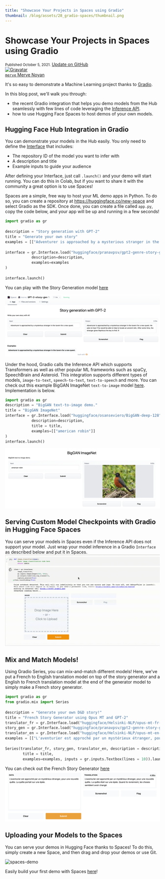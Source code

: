 ```yaml
---
title: "Showcase Your Projects in Spaces using Gradio"
thumbnail: /blog/assets/28_gradio-spaces/thumbnail.png
---
```


# Showcase Your Projects in Spaces using Gradio

<div class="blog-metadata">
    <small>Published October 5, 2021.</small>
    <a target="_blank" class="btn no-underline text-sm mb-5 font-sans" href="https://github.com/huggingface/blog/blob/main/gradio-spaces.md">
        Update on GitHub
    </a>
</div>

<div class="author-card">
    <a href="/merve">
        <img class="avatar avatar-user" src="https://aeiljuispo.cloudimg.io/v7/https://s3.amazonaws.com/moonup/production/uploads/1631694399207-6141a88b3a0ec78603c9e784.png?w=200&h=200&f=face" title="Gravatar">
        <div class="bfc">
            <code>merve</code>
            <span class="fullname">Merve Noyan</span>
        </div>
    </a>
</div>

It's so easy to demonstrate a Machine Learning project thanks to [Gradio](https://gradio.app/). 

In this blog post, we'll walk you through:
- the recent Gradio integration that helps you demo models from the Hub seamlessly with few lines of code leveraging the [Inference API](https://huggingface.co/inference-api).
- how to use Hugging Face Spaces to host demos of your own models.



## Hugging Face Hub Integration in Gradio

You can demonstrate your models in the Hub easily. You only need to define the [Interface](https://gradio.app/docs#interface) that includes:

- The repository ID of the model you want to infer with
- A description and title
- Example inputs to guide your audience

After defining your Interface, just call `.launch()` and your demo will start running. You can do this in Colab, but if you want to share it with the community a great option is to use Spaces!

Spaces are a simple, free way to host your ML demo apps in Python. To do so, you can create a repository at https://huggingface.co/new-space and select Gradio as the SDK.  Once done, you can create a file called `app.py`, copy the code below, and your app will be up and running in a few seconds!

```python
import gradio as gr

description = "Story generation with GPT-2"
title = "Generate your own story"
examples = [["Adventurer is approached by a mysterious stranger in the tavern for a new quest."]]

interface = gr.Interface.load("huggingface/pranavpsv/gpt2-genre-story-generator",
            description=description,
            examples=examples
)

interface.launch()
```

You can play with the Story Generation model [here](https://huggingface.co/spaces/merve/GPT-2-story-gen)


![story-gen](assets/28_gradio-spaces/story-gen.png)

Under the hood, Gradio calls the Inference API which supports Transformers as well as other popular ML frameworks such as spaCy, SpeechBrain and Asteroid. This integration supports different types of models, `image-to-text`, `speech-to-text`, `text-to-speech` and more. You can check out this example BigGAN ImageNet `text-to-image` model [here](https://huggingface.co/spaces/merve/BigGAN-ImageNET). Implementation is below.

```python
import gradio as gr
description = "BigGAN text-to-image demo."
title = "BigGAN ImageNet"
interface = gr.Interface.load("huggingface/osanseviero/BigGAN-deep-128", 
            description=description,
            title = title,
            examples=[["american robin"]]
)
interface.launch()
```

![big-gan](assets/28_gradio-spaces/big-gan.png)


## Serving Custom Model Checkpoints with Gradio in Hugging Face Spaces

You can serve your models in Spaces even if the Inference API does not support your model. Just wrap your model inference in a Gradio `Interface` as described below and put it in Spaces. 
![imagenet-demo](assets/28_gradio-spaces/imagenet-demo.gif)

## Mix and Match Models!

Using Gradio Series, you can mix-and-match different models! Here, we've put a French to English translation model on top of the story generator and a English to French translation model at the end of the generator model to simply make a French story generator.

```python
import gradio as gr
from gradio.mix import Series

description = "Generate your own D&D story!"
title = "French Story Generator using Opus MT and GPT-2"
translator_fr = gr.Interface.load("huggingface/Helsinki-NLP/opus-mt-fr-en")
story_gen = gr.Interface.load("huggingface/pranavpsv/gpt2-genre-story-generator")
translator_en = gr.Interface.load("huggingface/Helsinki-NLP/opus-mt-en-fr")
examples = [["L'aventurier est approché par un mystérieux étranger, pour une nouvelle quête."]]

Series(translator_fr, story_gen, translator_en, description = description,
        title = title,
        examples=examples, inputs = gr.inputs.Textbox(lines = 10)).launch()

```

You can check out the French Story Generator [here](https://huggingface.co/spaces/merve/french-story-gen)
![story-gen-fr](assets/28_gradio-spaces/story-gen-fr.png)

## Uploading your Models to the Spaces

You can serve your demos in Hugging Face thanks to Spaces! To do this, simply create a new Space, and then drag and drop your demos or use Git. 

![spaces-demo](assets/28_gradio-spaces/spaces-demo-finalized.gif)

Easily build your first demo with Spaces [here](https://huggingface.co/spaces)!